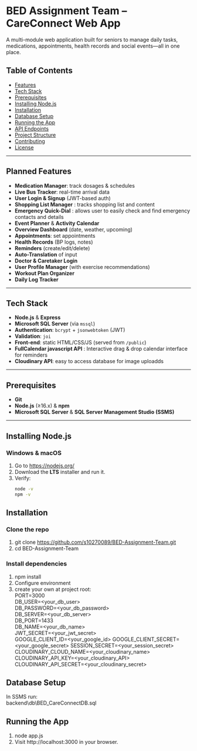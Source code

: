 # BED Assignment Team – CareConnect Web App

A multi-module web application built for seniors to manage daily tasks, medications, appointments, health records and social events—all in one place.

## Table of Contents

- [Features](#features)  
- [Tech Stack](#tech-stack)  
- [Prerequisites](#prerequisites)  
- [Installing Node.js](#installing-nodejs)  
- [Installation](#installation)  
- [Database Setup](#database-setup)  
- [Running the App](#running-the-app)  
- [API Endpoints](#api-endpoints)  
- [Project Structure](#project-structure)  
- [Contributing](#contributing)  
- [License](#license)  

---

## Planned Features

- **Medication Manager**: track dosages & schedules  
- **Live Bus Tracker**: real-time arrival data  
- **User Login & Signup** (JWT-based auth)  
- **Shopping List Manager** : tracks shopping list and content
- **Emergency Quick-Dial** : allows user to easily check and find emergency contacts and details
- **Event Planner** & **Activity Calendar**  
- **Overview Dashboard** (date, weather, upcoming)  
- **Appointments**: set appointments
- **Health Records** (BP logs, notes)  
- **Reminders** (create/edit/delete)  
- **Auto-Translation** of input  
- **Doctor & Caretaker Login**  
- **User Profile Manager** (with exercise recommendations)  
- **Workout Plan Organizer**  
- **Daily Log Tracker**

---

## Tech Stack

- **Node.js** & **Express**  
- **Microsoft SQL Server** (via `mssql`)  
- **Authentication**: `bcrypt` + `jsonwebtoken` (JWT)  
- **Validation**: `joi`  
- **Front-end**: static HTML/CSS/JS (served from `/public`)  
- **FullCalendar javascript API** : Interactive drag & drop calendar interface for reminders
- **Cloudinary API**: easy to access database for image uploadds
---

## Prerequisites

- **Git**  
- **Node.js** (≥16.x) & **npm**  
- **Microsoft SQL Server** & **SQL Server Management Studio (SSMS)**  

---

## Installing Node.js

### Windows & macOS

1. Go to https://nodejs.org/  
2. Download the **LTS** installer and run it.  
3. Verify:
   ```bash
   node -v
   npm -v

## Installation
### Clone the repo
1. git clone https://github.com/s10270089/BED-Assignment-Team.git
2. cd BED-Assignment-Team

### Install dependencies
1. npm install
2. Configure environment
3. create your own at project root:  
PORT=3000  
DB_USER=<your_db_user>  
DB_PASSWORD=<your_db_password>  
DB_SERVER=<your_db_server>  
DB_PORT=1433  
DB_NAME=<your_db_name>  
JWT_SECRET=<your_jwt_secret>  
GOOGLE_CLIENT_ID=<your_google_id>
GOOGLE_CLIENT_SECRET=<your_google_secret>
SESSION_SECRET=<your_session_secret>
CLOUDINARY_CLOUD_NAME=<your_cloudinary_name>
CLOUDINARY_API_KEY=<your_cloudinary_API>
CLOUDINARY_API_SECRET=<your_cloudinary_secret>

## Database Setup
In SSMS run:  
backend\db\BED_CareConnectDB.sql

## Running the App
1. node app.js
2. Visit http://localhost:3000 in your browser.

